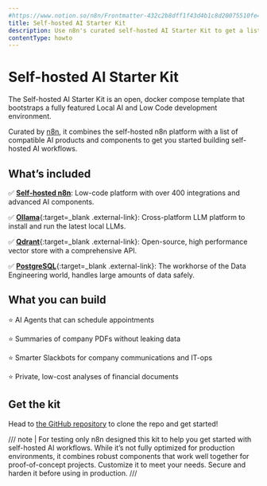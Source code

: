 ```yaml
---
#https://www.notion.so/n8n/Frontmatter-432c2b8dff1f43d4b1c8d20075510fe4
title: Self-hosted AI Starter Kit
description: Use n8n's curated self-hosted AI Starter Kit to get a list of AI elements to quickly start building AI workflows.
contentType: howto
---
```


# Self-hosted AI Starter Kit

The Self-hosted AI Starter Kit is an open, docker compose template that bootstraps a fully featured Local AI and Low Code development environment.

Curated by [n8n](https://github.com/n8n-io), it combines the self-hosted n8n platform with a list of compatible AI products and components to get you started building self-hosted AI workflows.

## What’s included

✅ [**Self-hosted n8n**](/hosting/): Low-code platform with over 400 integrations and advanced AI components.

✅ [**Ollama**](https://ollama.com/){:target=_blank .external-link}: Cross-platform LLM platform to install and run the latest local LLMs.

✅ [**Qdrant**](https://qdrant.tech/){:target=_blank .external-link}: Open-source, high performance vector store with a comprehensive API.

✅ [**PostgreSQL**](https://www.postgresql.org/){:target=_blank .external-link}: The workhorse of the Data Engineering world, handles large amounts of data safely.

## What you can build

⭐️ AI Agents that can schedule appointments

⭐️ Summaries of company PDFs without leaking data

⭐️ Smarter Slackbots for company communications and IT-ops

⭐️ Private, low-cost analyses of financial documents

## Get the kit

<!-- vale off -->
Head to [the GitHub repository](https://github.com/n8n-io/self-hosted-ai-starter-kit) to clone the repo and get started!
<!-- vale on -->

/// note | For testing only
n8n designed this kit to help you get started with self-hosted AI workflows. While it’s not fully optimized for production environments, it combines robust components that work well together for proof-of-concept projects. Customize it to meet your needs. Secure and harden it before using in production.
///
